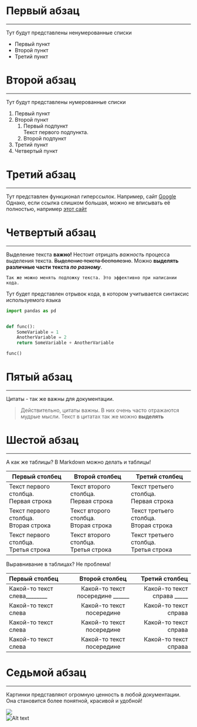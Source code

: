 # Первый абзац

-------

Тут будут представлены ненумерованные списки

* Первый пункт
* Второй пункт
* Третий пункт

# Второй абзац

------

Тут будут представлены нумерованные списки

1. Первый пункт
2. Второй пункт
    1. Первый подпункт</br>
    Текст первого подпункта.</br>
    2. Второй подпункт
3. Третий пункт
4. Четвертый пункт

# Третий абзац

--------

Тут представлен функционал гиперссылок. Например,
сайт [Google](https://google.com)</br>
Однако, если ссылка слишком большая,
можно не вписывать её полностью, например [этот сайт](1)

# Четвертый абзац

--------

Выделение текста **важно!** Нестоит отрицать *важность* процесса
выделения текста. ~~Выделение текста бесполезно~~. Можно **выделять различные
части текста _по разному_**.</br>

`Так же можно менять подложку текста. Это эффективно при написании кода.`

Тут будет представлен отрывок кода, в котором учитывается синтаксис
используемого языка

```python
import pandas as pd


def func():
    SomeVariable = 1
    AnotherVariable = 2
    return SomeVariable + AnotherVariable

func()
```

# Пятый абзац

---------

Цитаты - так же важны для документации.
> Действительно, цитаты важны. В них очень часто отражаются мудрые мысли.
> Текст в цитатах так же можно **выделять**

# Шестой абзац

---------

А как же таблицы? В Markdown можно делать и таблицы!

Первый столбец | Второй столбец | Третий столбец
|--------------|----------------|-----------------
|Текст первого столбца.</br> Первая строка| Текст второго столбца.</br> Первая строка| Текст третьего столбца.</br> Первая строка
|Текст первого столбца.</br> Вторая строка| Текст второго столбца.</br> Вторая строка| Текст третьего столбца.</br> Вторая строка
|Текст первого столбца.</br> Третья строка| Текст второго столбца.</br> Третья строка| Текст третьего столбца.</br> Третья строка

Выравнивание в таблицах? Не проблема!

Первый столбец | Второй столбец | Третий столбец
|:--------------|:----------------:|-----------------:|
|Какой-то текст слева________| Какой-то текст посередине ______| Какой-то текст справа _____|
|Какой-то текст слева| Какой-то текст посередине | Какой-то текст справа|
|Какой-то текст слева| Какой-то текст посередине | Какой-то текст справа|
|Какой-то текст слева| Какой-то текст посередине | Какой-то текст справа|

# Седьмой абзац

------------------

Картинки представляют огромную ценность в любой документации.
Она становится более понятной, красивой и удобной!</br>


![](https://icdn.lenta.ru/images/2021/04/27/16/20210427163138131/square_320_c09ebae17387b7d6eeb9fa0d42afe5ee.jpg) </br>
![Alt text](https://icdn.lenta.ru/images/2021/04/27/16/20210427163138131/square_320_c09ebae17387b7d6eeb9fa0d42afe5ee.jpg "Текст?")


[1]:(https://google.com)

